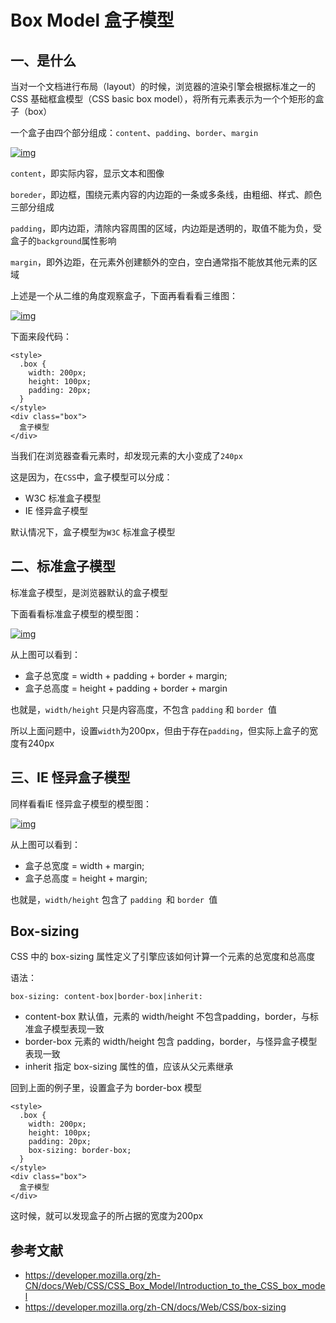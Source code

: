 # Box Model 盒子模型

## 一、是什么

当对一个文档进行布局（layout）的时候，浏览器的渲染引擎会根据标准之一的 CSS 基础框盒模型（CSS basic box model），将所有元素表示为一个个矩形的盒子（box）

一个盒子由四个部分组成：`content`、`padding`、`border`、`margin`

[![img](https://camo.githubusercontent.com/85f9699315cb8887bed514353624ad298842415630efeb59d783837c8cae33bc/68747470733a2f2f7374617469632e7675652d6a732e636f6d2f39373637383961302d386639622d313165622d383566362d3666616337376330633962332e706e67)](https://camo.githubusercontent.com/85f9699315cb8887bed514353624ad298842415630efeb59d783837c8cae33bc/68747470733a2f2f7374617469632e7675652d6a732e636f6d2f39373637383961302d386639622d313165622d383566362d3666616337376330633962332e706e67)

`content`，即实际内容，显示文本和图像

`boreder`，即边框，围绕元素内容的内边距的一条或多条线，由粗细、样式、颜色三部分组成

`padding`，即内边距，清除内容周围的区域，内边距是透明的，取值不能为负，受盒子的`background`属性影响

`margin`，即外边距，在元素外创建额外的空白，空白通常指不能放其他元素的区域

上述是一个从二维的角度观察盒子，下面再看看看三维图：

[![img](https://camo.githubusercontent.com/af03985775ee854009316aa398ca01cecbc90355dce7106cc2a74ebfd2530314/68747470733a2f2f7374617469632e7675652d6a732e636f6d2f62323534386230302d386639622d313165622d616239302d6439616538313462323430642e706e67)](https://camo.githubusercontent.com/af03985775ee854009316aa398ca01cecbc90355dce7106cc2a74ebfd2530314/68747470733a2f2f7374617469632e7675652d6a732e636f6d2f62323534386230302d386639622d313165622d616239302d6439616538313462323430642e706e67)

下面来段代码：

```
<style>
  .box {
    width: 200px;
    height: 100px;
    padding: 20px;
  }
</style>
<div class="box">
  盒子模型
</div>
```

当我们在浏览器查看元素时，却发现元素的大小变成了`240px`

这是因为，在`CSS`中，盒子模型可以分成：

- W3C 标准盒子模型
- IE 怪异盒子模型

默认情况下，盒子模型为`W3C` 标准盒子模型

## 二、标准盒子模型

标准盒子模型，是浏览器默认的盒子模型

下面看看标准盒子模型的模型图：

[![img](https://camo.githubusercontent.com/7906562714c3fe8ef1bb52632f6cfe99df0dac12edd098153338f652e40bd1ea/68747470733a2f2f7374617469632e7675652d6a732e636f6d2f63306531643265302d386639622d313165622d383566362d3666616337376330633962332e706e67)](https://camo.githubusercontent.com/7906562714c3fe8ef1bb52632f6cfe99df0dac12edd098153338f652e40bd1ea/68747470733a2f2f7374617469632e7675652d6a732e636f6d2f63306531643265302d386639622d313165622d383566362d3666616337376330633962332e706e67)

从上图可以看到：

- 盒子总宽度 = width + padding + border + margin;
- 盒子总高度 = height + padding + border + margin

也就是，`width/height` 只是内容高度，不包含 `padding` 和 `border `值

所以上面问题中，设置`width`为200px，但由于存在`padding`，但实际上盒子的宽度有240px

## 三、IE 怪异盒子模型

同样看看IE 怪异盒子模型的模型图：

[![img](https://camo.githubusercontent.com/20e79ccfc19a20d28b05c9fd6b54f8683ec63c33cff856ede12179732abec066/68747470733a2f2f7374617469632e7675652d6a732e636f6d2f63666262336566302d386639622d313165622d616239302d6439616538313462323430642e706e67)](https://camo.githubusercontent.com/20e79ccfc19a20d28b05c9fd6b54f8683ec63c33cff856ede12179732abec066/68747470733a2f2f7374617469632e7675652d6a732e636f6d2f63666262336566302d386639622d313165622d616239302d6439616538313462323430642e706e67)

从上图可以看到：

- 盒子总宽度 = width + margin;
- 盒子总高度 = height + margin;

也就是，`width/height` 包含了 `padding `和 `border `值

## Box-sizing

CSS 中的 box-sizing 属性定义了引擎应该如何计算一个元素的总宽度和总高度

语法：

```
box-sizing: content-box|border-box|inherit:
```

- content-box 默认值，元素的 width/height 不包含padding，border，与标准盒子模型表现一致
- border-box 元素的 width/height 包含 padding，border，与怪异盒子模型表现一致
- inherit 指定 box-sizing 属性的值，应该从父元素继承

回到上面的例子里，设置盒子为 border-box 模型

```
<style>
  .box {
    width: 200px;
    height: 100px;
    padding: 20px;
    box-sizing: border-box;
  }
</style>
<div class="box">
  盒子模型
</div>
```

这时候，就可以发现盒子的所占据的宽度为200px

## 参考文献

- https://developer.mozilla.org/zh-CN/docs/Web/CSS/CSS_Box_Model/Introduction_to_the_CSS_box_model
- https://developer.mozilla.org/zh-CN/docs/Web/CSS/box-sizing